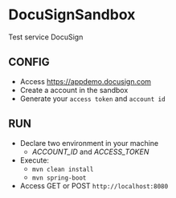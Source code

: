 # DocuSignSandbox
  Test service DocuSign

## CONFIG
  - Access https://appdemo.docusign.com
  - Create a account in the sandbox
  - Generate your `access token` and `account id`
  
 ## RUN
  - Declare two environment in your machine
    - *ACCOUNT_ID* and *ACCESS_TOKEN*
  - Execute:
    - `mvn clean install`
    - `mvn spring-boot`
  - Access GET or POST `http://localhost:8080`
